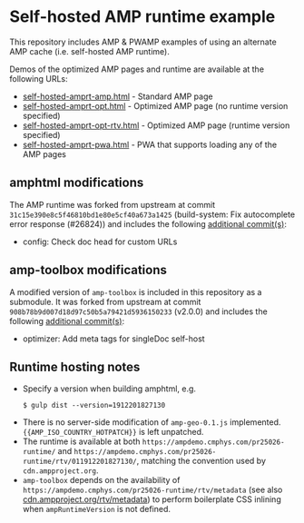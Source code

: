 # Self-hosted AMP runtime example

This repository includes AMP &amp; PWAMP examples of using an alternate AMP cache (i.e. self-hosted AMP runtime).

Demos of the optimized AMP pages and runtime are available at the following URLs:

- [self-hosted-amprt-amp.html](https://ampdemo.cmphys.com/pr25026/self-hosted-amprt-amp.html) - Standard AMP page
- [self-hosted-amprt-opt.html](https://ampdemo.cmphys.com/pr25026/self-hosted-amprt-opt.html) - Optimized AMP page (no runtime version specified)
- [self-hosted-amprt-opt-rtv.html](https://ampdemo.cmphys.com/pr25026/self-hosted-amprt-opt-rtv.html) - Optimized AMP page (runtime version specified)
- [self-hosted-amprt-pwa.html](https://ampdemo.cmphys.com/pr25026/self-hosted-amprt-pwa.html) - PWA that supports loading any of the AMP pages

## amphtml modifications

The AMP runtime was forked from upstream at commit `31c15e390e8c5f46810bd1e80e5cf40a673a1425` (build-system: Fix autocomplete error response (#26824)) and includes the following [additional commit(s)](https://github.com/mdmower/amphtml/commits/pr-selfhost2):

- config: Check doc head for custom URLs

## amp-toolbox modifications

A modified version of `amp-toolbox` is included in this repository as a submodule. It was forked from upstream at commit `908b78b9d007d18d97c50b5a79421d5936150233` (v2.0.0) and includes the following [additional commit(s)](https://github.com/mdmower/amp-toolbox/commits/selfhost2):

- optimizer: Add meta tags for singleDoc self-host

## Runtime hosting notes

- Specify a version when building amphtml, e.g.
  ```
  $ gulp dist --version=1912201827130
  ```
- There is no server-side modification of `amp-geo-0.1.js` implemented. `{{AMP_ISO_COUNTRY_HOTPATCH}}` is left unpatched.
- The runtime is available at both `https://ampdemo.cmphys.com/pr25026-runtime/` and `https://ampdemo.cmphys.com/pr25026-runtime/rtv/011912201827130/`, matching the convention used by `cdn.ampproject.org`.
- `amp-toolbox` depends on the availability of `https://ampdemo.cmphys.com/pr25026-runtime/rtv/metadata` (see also [cdn.ampproject.org/rtv/metadata](https://cdn.ampproject.org/rtv/metadata)) to perform boilerplate CSS inlining when `ampRuntimeVersion` is not defined.
